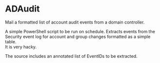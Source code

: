 # ADAudit
Mail a formatted list of account audit events from a domain controller.

A simple PowerShell script to be run on schedule. Extracts events from the Security event log for account and group changes formatted as a simple table.  
It is very hacky.

The source includes an annotated list of EventIDs to be extracted.
